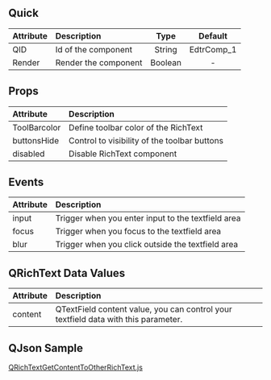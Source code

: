 ## Quick

| Attribute | Description          |  Type   |  Default   |
| :-------- | :------------------- | :-----: | :--------: |
| QID       | Id of the component  | String  | EdtrComp_1 |
| Render    | Render the component | Boolean |     -      |

## Props

| Attribute    | Description                                  |
| :----------- | :------------------------------------------- | 
| ToolBarcolor | Define toolbar color of the RichText         |
| buttonsHide  | Control to visibility of the toolbar buttons |
| disabled     | Disable RichText component                   |

## Events

| Attribute | Description                                        |
| :-------- | :------------------------------------------------- |
| input     | Trigger when you enter input to the textfield area |
| focus     | Trigger when you focus to the textfield area       |
| blur      | Trigger when you click outside  the textfield area |

## QRichText Data Values

| Attribute | Description                                                  |
| :-------- | :----------------------------------------------------------- |
| content   | QTextField content value, you can control your textfield data with this parameter. |

## QJson Sample

[QRichTextGetContentToOtherRichText.js](uploads/187d8efacadc38ca546857f765fd1001/QRichTextGetContentToOtherRichText.js)